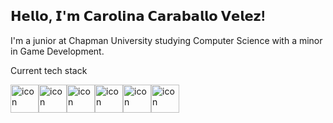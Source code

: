## 𝗛𝗲𝗹𝗹𝗼, 𝗜'𝗺 𝗖𝗮𝗿𝗼𝗹𝗶𝗻𝗮 𝗖𝗮𝗿𝗮𝗯𝗮𝗹𝗹𝗼 𝗩𝗲𝗹𝗲𝘇! 

I'm a junior at Chapman University studying Computer Science with a minor in Game Development. 

Current tech stack
<div style="display: flex; align-items: flex-start;"><img src="https://techstack-generator.vercel.app/cpp-icon.svg" alt="icon" width="45" height="45" /><img src="https://techstack-generator.vercel.app/csharp-icon.svg" alt="icon" width="45" height="45" /><img src="https://techstack-generator.vercel.app/python-icon.svg" alt="icon" width="45" height="45" /><img src="https://techstack-generator.vercel.app/docker-icon.svg" alt="icon" width="45" height="45" /><img src="https://techstack-generator.vercel.app/github-icon.svg" alt="icon" width="45" height="45" /><img src="https://techstack-generator.vercel.app/mysql-icon.svg" alt="icon" width="45" height="45" /></div>
